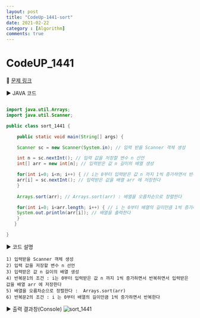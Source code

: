 ```yaml
---
layout: post
title: "CodeUp-1441-sort"
date: 2021-02-22
category : [Algorithm]
comments: true
---
```


# CodeUP_1441

🎈 [문제 링크](https://www.codeup.kr/problem.php?id=1441)

▶ JAVA 코드 

```java

import java.util.Arrays;
import java.util.Scanner;

public class sort_1441 {

	public static void main(String[] args) {

	Scanner sc = new Scanner(System.in); // 입력 받을 Scanner 객체 생성

	int n = sc.nextInt(); // 입력 값을 저장할 변수 n 선언
	int[] arr = new int[n]; // 입력받은 값 n 길이의 배열 생성

	for(int i=0; i<n; i++) { // i는 0부터 입력받은 값 n 까지 1씩 증가하면서 반복한다
	arr[i] = sc.nextInt(); // 입력받은 값을 배열 arr 에 저장한다
	}
	
	Arrays.sort(arr); // Arrays.sort(arr) : 배열을 오름차순으로 정렬한다

	for(int i=0; i<arr.length; i++) { // i 는 0부터 배열의 길이만큼 1씩 증가하면서 반복한다
	System.out.println(arr[i]); // 배열을 출력한다
	}
   }

}
```

▶ 코드 설명

    1) 입력받을 Scanner 객체 생성
    2) 입력 값을 저장할 변수 n 선언
	3) 입력받은 값 n 길이의 배열 생성
	4) 반복문1의 조건 : i는 0부터 입력받은 값 n 까지 1씩 증가하면서 반복하면서 입력받은 값을 배열 arr 에 저장한다
	5) 배열을 오름차순으로 정렬한다 :  Arrays.sort(arr)
	6) 반복문2의 조건 : i 는 0부터 배열의 길이만큼 1씩 증가하면서 반복한다
	
▶ 출력 결과창(Console)
![sort_1441](https://user-images.githubusercontent.com/65608960/108682773-12daa400-7534-11eb-9fe4-2affd843b27a.JPG)
